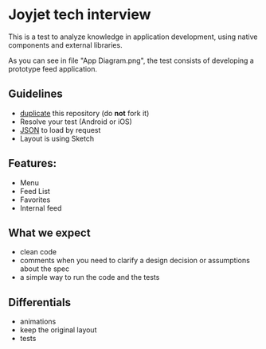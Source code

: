 # Joyjet tech interview

This is a test to analyze knowledge in application development, using native components and external libraries.

As you can see in file "App Diagram.png", the test consists of developing a prototype feed application.

## Guidelines

- [duplicate](https://help.github.com/articles/duplicating-a-repository/) this repository (do **not** fork it)
- Resolve your test (Android or iOS)
- [JSON](https://cdn.joyjet.com/tech-interview/mobile-test-one.json) to load by request
- Layout is using Sketch

## Features:
- Menu
- Feed List
- Favorites
- Internal feed

## What we expect

- clean code
- comments when you need to clarify a design decision or assumptions about the spec
- a simple way to run the code and the tests

## Differentials

- animations
- keep the original layout
- tests
